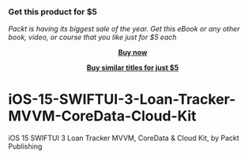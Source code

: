 
### Get this product for $5

<i>Packt is having its biggest sale of the year. Get this eBook or any other book, video, or course that you like just for $5 each</i>


<b><p align='center'>[Buy now](https://packt.link/9781803249964)</p></b>


<b><p align='center'>[Buy similar titles for just $5](https://subscription.packtpub.com/search)</p></b>


# iOS-15-SWIFTUI-3-Loan-Tracker-MVVM-CoreData-Cloud-Kit
iOS 15 SWIFTUI 3 Loan Tracker MVVM, CoreData &amp; Cloud Kit, by Packt Publishing

